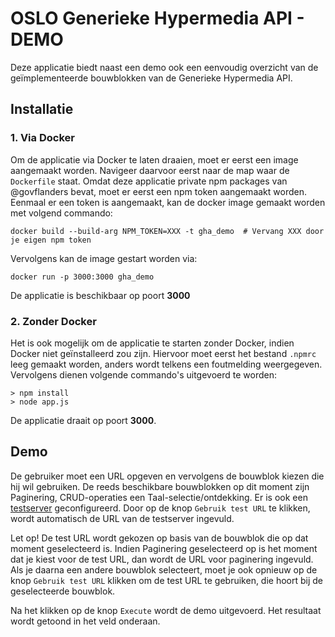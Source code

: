 # OSLO Generieke Hypermedia API - DEMO

Deze applicatie biedt naast een demo ook een eenvoudig overzicht van de geïmplementeerde bouwblokken van de Generieke Hypermedia API.

## Installatie

### 1. Via Docker

Om de applicatie via Docker te laten draaien, moet er eerst een image aangemaakt worden. Navigeer daarvoor eerst naar de map waar de `Dockerfile` staat. Omdat deze applicatie private npm packages van @govflanders bevat, moet er eerst een npm token aangemaakt worden. Eenmaal er een token is aangemaakt, kan de docker image gemaakt worden met volgend commando:
```
docker build --build-arg NPM_TOKEN=XXX -t gha_demo  # Vervang XXX door je eigen npm token
```
Vervolgens kan de image gestart worden via:
```
docker run -p 3000:3000 gha_demo
```
De applicatie is beschikbaar op poort **3000**

### 2. Zonder Docker

Het is ook mogelijk om de applicatie te starten zonder Docker, indien Docker niet geïnstalleerd zou zijn. Hiervoor moet eerst het bestand `.npmrc` leeg gemaakt worden, anders wordt telkens een foutmelding weergegeven. Vervolgens dienen volgende commando's uitgevoerd te worden:
```
> npm install
> node app.js
```
De applicatie draait op poort **3000**.

## Demo

De gebruiker moet een URL opgeven en vervolgens de bouwblok kiezen die hij wil gebruiken. De reeds beschikbare bouwblokken op dit moment zijn Paginering, CRUD-operaties een Taal-selectie/ontdekking. Er is ook een [testserver](https://github.com/Informatievlaanderen/generic-hypermedia-api-client-testserver) geconfigureerd. Door op de knop `Gebruik test URL` te klikken, wordt automatisch de URL van de testserver ingevuld.

Let op! De test URL wordt gekozen op basis van de bouwblok die op dat moment geselecteerd is. Indien Paginering geselecteerd op is het moment dat je kiest voor de test URL, dan wordt de URL voor paginering ingevuld. Als je daarna een andere bouwblok selecteert, moet je ook opnieuw op de knop `Gebruik test URL` klikken om de test URL te gebruiken, die hoort bij de geselecteerde bouwblok.

Na het klikken op de knop `Execute` wordt de demo uitgevoerd. Het resultaat wordt getoond in het veld onderaan.
